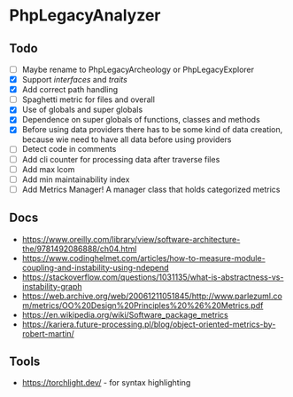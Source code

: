 # PhpLegacyAnalyzer

## Todo

- [ ] Maybe rename to PhpLegacyArcheology or PhpLegacyExplorer
- [x] Support _interfaces_ and _traits_
- [x] Add correct path handling
- [ ] Spaghetti metric for files and overall
- [x] Use of globals and super globals
- [x] Dependence on super globals of functions, classes and methods
- [x] Before using data providers there has to be some kind of data creation, because wie need to have all data before using providers
- [ ] Detect code in comments
- [ ] Add cli counter for processing data after traverse files
- [ ] Add max lcom
- [ ] Add min maintainability index
- [ ] Add Metrics Manager! A manager class that holds categorized metrics

## Docs

- https://www.oreilly.com/library/view/software-architecture-the/9781492086888/ch04.html
- https://www.codinghelmet.com/articles/how-to-measure-module-coupling-and-instability-using-ndepend
- https://stackoverflow.com/questions/1031135/what-is-abstractness-vs-instability-graph
- https://web.archive.org/web/20061211051845/http://www.parlezuml.com/metrics/OO%20Design%20Principles%20%26%20Metrics.pdf
- https://en.wikipedia.org/wiki/Software_package_metrics
- https://kariera.future-processing.pl/blog/object-oriented-metrics-by-robert-martin/

## Tools

- https://torchlight.dev/ - for syntax highlighting
